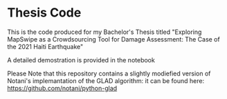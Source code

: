 # Thesis Code
This is the code produced for my Bachelor's Thesis titled "Exploring MapSwipe as a Crowdsourcing Tool for Damage Assessment: The Case of the 2021 Haiti Earthquake"

A detailed demostration is provided in the notebook

Please Note that this repository contains a slightly modiefied version of Notani's implemantation of the GLAD algorithm: it can be found here: https://github.com/notani/python-glad